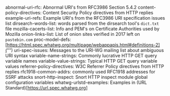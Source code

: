 abnormal-uri-rfc: Abnormal URI's from RFC3986 Section 5.4.2
content-policy-directives: Content Security Policy directives from HTTP replies
example-uri-refs: Example URI's from the RFC3986 URI specification issues list
dirsearch-words-list: words parsed from the dirsearch tool's `dict.txt` file
mozilla-cacerts-list: Info and PEM's on Certificate Authorities used by Mozilla 
onion-links-list: List of onion sites verified in 2017 left on `pastebin.com`
proc-model-defs: [https://html.spec.whatwg.org/multipage/webappapis.html#definitions-2]("")
uri-spec-issues: Messages to the URI-WG mailing list about ambiguous URI syntax
variable-name-strings: Commonly lucrative HTTP GET query variable names
variable-value-strings: Typical HTTP GET query variable values
referrer-policy-directives: W3C Referrer Policy directives from HTTP replies
rfc1918-common-addrs: commonly used RFC1918 addresses for SSRF attacks
snort-http-inspect: Snort HTTP inspect module global configuration variables
whatwg-urlstd-examples: Examples in (URL Standard)[https://url.spec.whatwg.org] 
